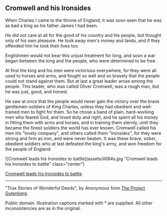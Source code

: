 ## Cromwell and his Ironsides

When Charles I came to the throne of England, it was soon seen that he
was as bad a king as his father James I had been.

He did not care at all for the good of his country and his people, but
thought only of his own pleasure. He took away men's money and lands,
and if they offended him he took their lives too.

Englishmen would not bear this unjust treatment for long, and soon a war
began between the king and the people, who were determined to be free.

At first the king and his men were victorious everywhere, for they were
all used to horses and arms, and fought so well and so bravely that the
people could not stand against them. But at last a great leader arose
among the people. This leader, who was called Oliver Cromwell, was a
rough man, but he was just, good, and honest.

He saw at once that the people would never gain the victory over the
brave gentlemen-soldiers of King Charles, unless they had obedient and
well-trained men to fight for them. So he chose a band of plain,
hard-working men who feared God, and loved duty and right, and he spent
all his money in fitting them with arms and horses, and in training them
sternly, until they became the finest soldiers the world has ever known.
Cromwell called his men his "lovely company", and others called them
"Ironsides", for they were strong and firm as iron, and were never
beaten. It was these brave, sober, obedient soldiers who at last
defeated the king's army, and won freedom for the people of England.

![Cromwell leads his Ironsides to battle](assets/il084s.jpg "Cromwell leads his Ironsides to battle" class="center")

[Cromwell leads his Ironsides to battle](assets/il084x.jpg)

----

"True Stories of Wonderful Deeds", by *Anonymous* from [The Project Gutenberg](http://www.gutenberg.org/).

Public domain. Illustration captions marked with ° are supplied. All other inconsistencies are as in the original.
